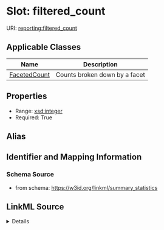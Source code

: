 # Slot: filtered_count

URI: [reporting:filtered_count](https://w3id.org/linkml/reportfiltered_count)



<!-- no inheritance hierarchy -->




## Applicable Classes

| Name | Description |
| --- | --- |
[FacetedCount](FacetedCount.md) | Counts broken down by a facet






## Properties

* Range: [xsd:integer](http://www.w3.org/2001/XMLSchema#integer)
* Required: True







## Alias




## Identifier and Mapping Information







### Schema Source


* from schema: https://w3id.org/linkml/summary_statistics




## LinkML Source

<details>
```yaml
name: filtered_count
from_schema: https://w3id.org/linkml/summary_statistics
rank: 1000
alias: filtered_count
owner: FacetedCount
domain_of:
- FacetedCount
range: integer
required: true

```
</details>